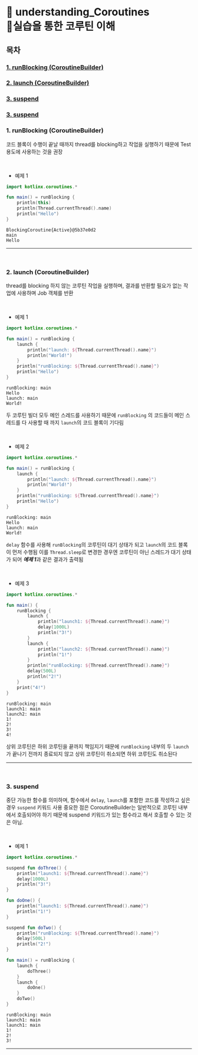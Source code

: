 # 👋 understanding_Coroutines <br> 📌실습을 통한 코루틴 이해

## 목차

### [1. runBlocking (CoroutineBuilder)](#1-runBlocking-CoroutineBuilder)
### [2. launch (CoroutineBuilder)](#2-launch-(CoroutineBuilder))
### [3. suspend](#3-suspend)
### [3. suspend](#3-suspend)

### 1. runBlocking (CoroutineBuilder)
코드 블록이 수행이 끝날 때까지 thread를 blocking하고 작업을 실행하기 때문에 Test 용도에 사용하는 것을 권장

<br>

* 예제 1
``` kotlin
import kotlinx.coroutines.*

fun main() = runBlocking {
    println(this)
    println(Thread.currentThread().name)
    println("Hello")
}
```
```
BlockingCoroutine{Active}@5b37e0d2
main
Hello
```
--- 
<br>




### 2. launch (CoroutineBuilder)
thread를 blocking 하지 않는 코루틴 작업을 실행하며, 결과를 반환할 필요가 없는 작업에 사용하며 Job 객체를 반환

<br>

* 예제 1
``` kotlin
import kotlinx.coroutines.*

fun main() = runBlocking {
    launch {
        println("launch: ${Thread.currentThread().name}")
        println("World!")
    }
    println("runBlocking: ${Thread.currentThread().name}")
    println("Hello")
}
```

```
runBlocking: main
Hello
launch: main
World!
```
두 코루틴 빌더 모두 메인 스레드를 사용하기 때문에 `runBlocking` 의 코드들이 메인 스레드를 다 사용할 때 까지 `launch`의 코드 블록이 기다림

<br>

* 예제 2
``` kotlin
import kotlinx.coroutines.*

fun main() = runBlocking {
    launch {
        println("launch: ${Thread.currentThread().name}")
        println("World!")
    }
    println("runBlocking: ${Thread.currentThread().name}")
    println("Hello")
}
```
```
runBlocking: main
Hello
launch: main
World!
```
`delay` 함수를 사용해 `runBlocking`의 코루틴이 대기 상태가 되고 `launch`의 코드 블록이 먼저 수행됨
이를 `Thread.sleep`로 변경한 경우엔 코루틴이 아닌 스레드가 대기 상태가 되어 ***예제 1***과 같은 결과가 출력됨

<br>

* 예제 3
``` kotlin
import kotlinx.coroutines.*

fun main() {
    runBlocking {
        launch {
            println("launch1: ${Thread.currentThread().name}")
            delay(1000L)
            println("3!")
        }
        launch {
            println("launch2: ${Thread.currentThread().name}")
            println("1!")
        }
        println("runBlocking: ${Thread.currentThread().name}")
        delay(500L)
        println("2!")
    }
    print("4!")
}
```

```
runBlocking: main
launch1: main
launch2: main
1!
2!
3!
4!
```
상위 코루틴은 하위 코루틴을 끝까지 책임지기 때문에 `runBlocking` 내부의 두 `launch`가 끝나기 전까지 종료되지 않고 상위 코루틴이 취소되면 하위 코루틴도 취소된다

---
<br>






### 3. suspend
중단 가능한 함수를 의미하며, 함수에서 `delay`, `launch`를 포함한 코드를 작성하고 싶은 경우 `suspend` 키워드 사용
중요한 점은 CoroutineBuilder는 일반적으로 코루틴 내부에서 호출되어야 하기 때문에 suspend 키워드가 있는 함수라고 해서 호출할 수 있는 것은 아님.

<br>

* 예제 1
``` kotlin
import kotlinx.coroutines.*

suspend fun doThree() {
    println("launch1: ${Thread.currentThread().name}")
    delay(1000L)
    println("3!")
}

fun doOne() {
    println("launch1: ${Thread.currentThread().name}")
    println("1!")
}

suspend fun doTwo() {
    println("runBlocking: ${Thread.currentThread().name}")
    delay(500L)
    println("2!")
}

fun main() = runBlocking {
    launch {
        doThree()
    }
    launch {
        doOne()
    }
    doTwo()
}
```

```
runBlocking: main
launch1: main
launch1: main
1!
2!
3!
```
--- 
<br>










``` kotlin

```
```

```

